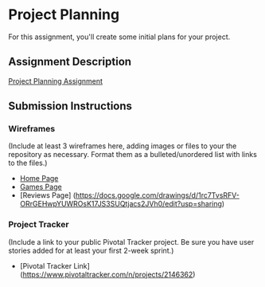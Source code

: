 # Project Planning
For this assignment, you'll create some initial plans for your project.

## Assignment Description
[Project Planning Assignment](https://education.launchcode.org/liftoff/assignments/planning/)

## Submission Instructions

### Wireframes

(Include at least 3 wireframes here, adding images or files to your the repository as necessary. 
Format them as a bulleted/unordered list with links to the files.)
* [Home Page](https://docs.google.com/drawings/d/1FTAqKeaUisSq0Ng3l5TbIrY-vr782RXyt64NWuSwam8/edit?usp=sharing)
* [Games Page](https://docs.google.com/drawings/d/13uMirDBtwqjcne_TT7hJnFHCfaY6aQebY_nRMrfcEmc/edit?usp=sharing)
* [Reviews Page] (https://docs.google.com/drawings/d/1rc7TvsRFV-ORrGEHwpYUWROsK17JS3SUQtjacs2JVh0/edit?usp=sharing)

### Project Tracker

(Include a link to your public Pivotal Tracker project. Be sure you have user stories added for at 
least your first 2-week sprint.)

* [Pivotal Tracker Link] (https://www.pivotaltracker.com/n/projects/2146362)